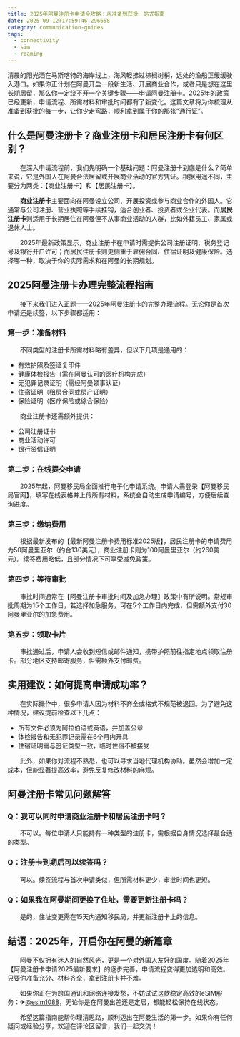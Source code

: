 ```yaml
---
title: 2025年阿曼注册卡申请全攻略：从准备到获批一站式指南
date: 2025-09-12T17:59:46.296658
category: communication-guides
tags:
  - connectivity
  - sim
  - roaming
---
```


清晨的阳光洒在马斯喀特的海岸线上，海风轻拂过棕榈树梢，远处的渔船正缓缓驶入港口。如果你正计划在阿曼开启一段新生活、开展商业合作，或者只是想在这里长期居留，那么你一定绕不开一个关键步骤——申请阿曼注册卡。2025年的政策已经更新，申请流程、所需材料和审批时间都有了新变化。这篇文章将为你梳理从准备到获批的每一步，让你少走弯路，顺利拿到属于你的那张“通行证”。

## 什么是阿曼注册卡？商业注册卡和居民注册卡有何区别？

　　在深入申请流程前，我们先明确一个基础问题：阿曼注册卡到底是什么？简单来说，它是外国人在阿曼合法居留或开展商业活动的官方凭证。根据用途不同，主要分为两类：【商业注册卡】和【居民注册卡】。

　　**商业注册卡**主要面向在阿曼设立公司、开展投资或参与商业合作的外国人。它通常与公司注册、营业执照等手续挂钩，适合创业者、投资者或企业代表。而**居民注册卡**则适用于长期居住在阿曼但不从事商业活动的人群，比如外籍员工、家属或退休人士。

　　2025年最新政策显示，商业注册卡在申请时需提供公司注册证明、税务登记号及银行开户许可；而居民注册卡则更侧重于雇佣合同、住宿证明及健康保险。选择哪一种，取决于你的实际需求和在阿曼的长期规划。

## 2025阿曼注册卡办理完整流程指南

　　接下来我们进入正题——2025年阿曼注册卡的完整办理流程。无论你是首次申请还是续签，以下步骤都适用：

### 第一步：准备材料
　　不同类型的注册卡所需材料略有差异，但以下几项是通用的：
- 有效护照及签证复印件
- 健康体检报告（需在阿曼认可的医疗机构完成）
- 无犯罪记录证明（需经阿曼领事认证）
- 住宿证明（租房合同或房产证明）
- 保险证明（医疗保险或综合保险）

　　商业注册卡还需额外提供：
- 公司注册证书
- 商业活动许可
- 银行资信证明

### 第二步：在线提交申请
　　2025年起，阿曼移民局全面推行电子化申请系统。申请人需登录【阿曼移民局官网】，填写在线表格并上传所有材料。系统会自动生成申请编号，方便后续查询进度。

### 第三步：缴纳费用
　　根据最新发布的【最新阿曼注册卡费用标准2025版】，居民注册卡的申请费用为50阿曼里亚尔（约合130美元），商业注册卡则为100阿曼里亚尔（约260美元）。续签费用略低，且部分情况下可享受减免政策。

### 第四步：等待审批
　　审批时间通常在【阿曼注册卡审批时间及加急办理】政策中有所说明。常规审批周期为15个工作日，若选择加急服务，可在5个工作日内完成，但需额外支付30阿曼里亚尔的加急费用。

### 第五步：领取卡片
　　审批通过后，申请人会收到短信或邮件通知，携带护照前往指定地点领取注册卡。部分地区支持邮寄服务，但需额外支付邮费。

## 实用建议：如何提高申请成功率？

　　在实际操作中，很多申请人因为材料不齐全或格式不规范被退回。为了避免这种情况，建议提前检查以下几点：
- 所有文件必须为阿拉伯语或英语，并加盖公章
- 体检报告和无犯罪记录需在6个月内开具
- 住宿证明需与签证类型一致，临时住宿不被接受

　　此外，如果你对流程不熟悉，也可以寻求当地代理机构协助。虽然会增加一定成本，但能显著提高效率，避免反复修改材料的麻烦。

## 阿曼注册卡常见问题解答

### Q：我可以同时申请商业注册卡和居民注册卡吗？
　　不可以。每位申请人只能持有一种类型的注册卡，需根据自身情况选择最合适的类型。

### Q：注册卡到期后可以续签吗？
　　可以。续签流程与首次申请类似，但所需材料更少，审批时间也更短。

### Q：如果我在阿曼期间更换了住址，需要更新注册卡吗？
　　是的，住址变更需在15天内通知移民局，并更新注册卡上的信息。

## 结语：2025年，开启你在阿曼的新篇章

　　阿曼不仅拥有迷人的自然风光，更是一个对外国人友好的国度。随着2025年【阿曼注册卡申请2025最新要求】的逐步完善，申请流程变得更加透明和高效。只要你准备充分、材料齐全，拿到注册卡并不难。

　　如果你正在为跨国通讯和网络连接发愁，不妨试试这款稳定高效的eSIM服务：✈[@esim1088](https://t.me/s/esim1088)，无论你是在阿曼出差还是定居，都能轻松保持在线状态。

　　希望这篇指南能帮你理清思路，顺利迈出在阿曼生活的第一步。如果你有任何疑问或经验分享，欢迎在评论区留言，我们一起交流！
